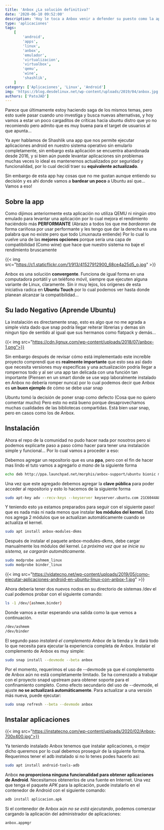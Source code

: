```yaml
---
title: 'Anbox ¿La solución definitiva?'
date: '2020-06-10 09:52:00'
description: 'Hoy le toca a Anbox venir a defender su puesto como la aplicación definitiva para compatibilizar android en nuestro linux...'
type: 'aplicaciones'
tags:
    [
        'android',
        'apps',
        'linux',
        'anbox',
        'emulador',
        'virtualizacion',
        'virtualbox',
        'qemu',
        'wine',
        'shashlik',
    ]
category: ['Aplicaciones', 'Linux', 'Android']
img: 'https://blog.desdelinux.net/wp-content/uploads/2019/04/anbox.jpg'
authors: ['PatoJAD']
---
```


Parece que últimamente estoy haciendo saga de los mismos temas, pero esto suele pasar cuando uno investiga y busca nuevas alternativas, y hoy vamos a estar un poco cargaditos de críticas hacia ubuntu distro que yo no recomiendo pero admito que es muy buena para el target de usuarios al que apunta…

Ya ayer hablamos de Shashlik una app que nos permite ejecutar aplicaciones android en nuestro sistema operativo sin emularlo completamente, sin embargo esta aplicación se encuentra abandonada desde 2016, y si bien aún puede levantar aplicaciones sin problemas muchas veces lo ideal es mantenernos actualizados por seguridad y funcionalidad, por lo cual decidí traer su **equivalente actualizado**.

Sin embargo de esta app hay cosas que no me gustan aunque entiendo su decisión y es ahí donde vamos a **bardear un poco** a Ubuntu así que… Vamos a eso!

## Sobre la app

Como dijimos anteriormente esta aplicación no utiliza QEMU ni ningún otro emulado para levantar una aplicación por lo cual mejora el rendimiento haciéndolo más **PERFORMANTE** (Abrazo a todos los que me _bardearon_ de forma cariñosa por usar performante y les tengo que dar la derecha es una palabra que no existe pero que todo Linuxnauta entiende) Por lo cual lo vuelve una de las **mejores opciones** porque sería una capa de compatibilidad (Como wine) que hace que nuestro sistema no baje el rendimiento bruscamente

{{< img src="https://c1.staticflickr.com/1/913/41527912900_68ce4a25d5_o.jpg" >}}

Anbox es una solución **convergente**. Funciona de igual forma en una computadora portátil y un teléfono móvil, siempre que ejecuten alguna variante de Linux, claramente. Sin ir muy lejos, los orígenes de esta iniciativa radica en **Ubuntu Touch** por lo cual podemos ver hasta donde planean alcanzar la compatibilidad…

## Su lado Negativo (Aprende Ubuntu)

La instalación es directamente snap, esto es algo que no me agrada a simple vista dado que snap podría llegar reiterar librerias y demas sin ningun tipo de sentido al igual que sus hermanos como flatpack y demás…

{{< img src="https://cdn.lignux.com/wp-content/uploads/2018/07/anbox-1.png">}}

Sin embargo después de revisar cómo está implementado este increíble proyecto comprendí que es **realmente importante** que esto sea así dado que necesita versiones muy específicas y una actualización podría llegar a rompernos todo y al ser una app tan delicada con una función tan importante (Piensen en un smart donde se use wpp laboralmente instalado en Anbox no debería romper nunca) por lo cual podemos decir que Anbox es **un buen ejemplo** de cómo se debe usar snap

Ubuntu tomó la decisión de poner snap como defecto (Cosa que no quiero comentar mucho) Pero esto no está bueno porque desaprovechamos muchas cualidades de las bibliotecas compartidas. Está bien usar snap, pero en casos como los de Anbox.

## Instalación

Ahora el repo de la comunidad no pudo hacer nada por nosotros pero si podemos explicarte paso a paso cómo hacer para tener una instalación simple y funcional… Por lo cual vamos a proceder a eso:

Debemos agregar un repositorio que es una **ppa**, pero con el fin de hacer mas lindo el tuto vamos a agregarlo _a mano_ de la siguiente forma

```zsh
echo deb http://ppa.launchpad.net/morphis/anbox-support/ubuntu bionic main |  sudo tee /etc/apt/sources.list.d/anbox.list
```

Una vez que este agregado debemos agregar la **clave pública** para poder acceder al repositorio y esto lo hacemos de la siguiente forma

```zsh
sudo apt-key adv --recv-keys --keyserver keyserver.ubuntu.com 21C6044A875B67B7
```

Y teniendo esto ya estamos preparados para seguir con el siguiente paso! que es nada más ni nada menos que instalar **los módulos del kernel**. Esto nos agrega 2 módulos que se actualizan automáticamente cuando se actualiza el kernel.

```zsh
sudo apt install anbox-modules-dkms
```

Después de instalar el paquete anbox-modules-dkms, debe cargar manualmente los módulos del kernel. _La próxima vez que se inicie su sistema, se cargarán automáticamente_.

```zsh
sudo modprobe ashmem_linux
sudo modprobe binder_linux
```

{{< img src="https://vidatecno.net/wp-content/uploads/2019/05/como-ejecutar-aplicaciones-android-en-ubuntu-linux-con-anbox-1.jpg" >}}

Ahora debería tener dos nuevos nodos en su directorio de sistemas /dev el cual podemos probar con el siguiente comando:

```zsh
ls -1 /dev/{ashmem,binder}
```

Donde vamos a estar esperando una salida como la que vemos a continuación.

```zsh
/dev/ashmem
/dev/binder
```

El segundo paso _instalará el complemento Anbox_ de la tienda y le dará todo lo que necesita para ejecutar la experiencia completa de Anbox. Instalar el complemento de Anbox es muy simple:

```zsh
sudo snap install --devmode --beta anbox
```

Por el momento, requerimos el uso de --devmode ya que el complemento de Anbox aún no está completamente limitado. Se ha comenzado a trabajar con el proyecto snapd upstream para obtener soporte para el confinamiento completo. Como efecto secundario del uso de --devmode, el ajuste **no se actualizará automáticamente**. Para actualizar a una versión más nueva, puede ejecutar:

```zsh
sudo snap refresh --beta --devmode anbox
```

## Instalar aplicaciones

{{< img src="https://instatecno.com/wp-content/uploads/2020/02/Anbox-700x400.jpg">}}

Ya teniendo instalado Anbox tenemos que instalar aplicaciones, o mejor dicho queremos por lo cual debemos proseguir de la siguiente forma. Requerimos tener el adb instalado si no lo tenes podes hacerlo asi:

```zsh
sudo apt install android-tools-adb
```

Anbox **no proporciona ninguna funcionalidad para obtener aplicaciones de Android**. Necesitamos obtenerlos de una fuente en Internet. Una vez que tenga el paquete _APK_ para la aplicación, puede instalarlo en el contenedor de Android con el siguiente comando:

```zsh
adb install aplicacion.apk
```

Si el contenedor de Anbox aún _no se está ejecutando_, podemos comenzar cargando la aplicación del administrador de aplicaciones:

```zsh
anbox.appmgr
```

